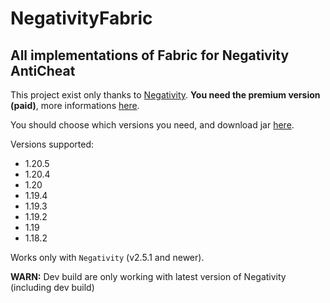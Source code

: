 # NegativityFabric

## All implementations of Fabric for Negativity AntiCheat

This project exist only thanks to [Negativity](https://github.com/Elikill58/Negativity). **You need the premium version (paid)**, more informations [here](https://www.spigotmc.org/resources/86874/).

You should choose which versions you need, and download jar [here](https://github.com/Elikill58/NegativityFabric/releases).

Versions supported:
- 1.20.5
- 1.20.4
- 1.20
- 1.19.4
- 1.19.3
- 1.19.2
- 1.19
- 1.18.2

Works only with `Negativity` (v2.5.1 and newer).

**WARN:** Dev build are only working with latest version of Negativity (including dev build)

